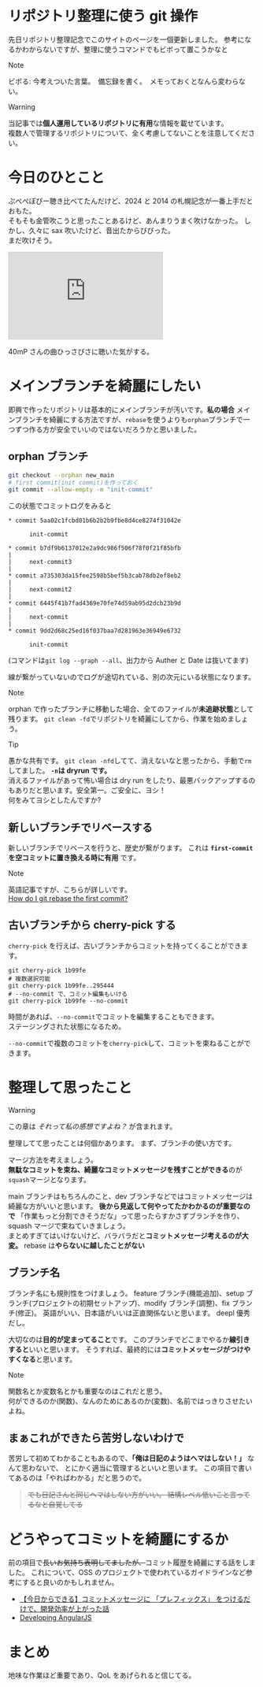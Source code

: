 # リポジトリ整理に使う git 操作

先日リポジトリ整理記念でこのサイトのページを一個更新しました。
参考になるかわからないですが、整理に使うコマンドでもビボって置こうかなと

> [!NOTE]  
> ビボる: 今考えついた言葉。　備忘録を書く。　メモっておくとなんら変わらない。

> [!WARNING]  
> 当記事では**個人運用しているリポジトリに有用**な情報を載せています。  
> 複数人で管理するリポジトリについて、全く考慮してないことを注意してください。

# 今日のひとこと

ぷぺぺぽぴー聴き比べてたんだけど、2024 と 2014 の札幌記念が一番上手だとおもた。  
そもそも金管吹こうと思ったことあるけど、あんまりうまく吹けなかった。 しかし、久々に sax 吹いたけど、音出たからびびった。  
まだ吹けそう。

<iframe width="312" height="176" src="https://ext.nicovideo.jp/thumb/sm45192444" scrolling="no" style="border:solid 1px #ccc;" frameborder="0"><a href="https://www.nicovideo.jp/watch/sm45192444">「リトルシスター」40mP feat.彩澄しゅお,彩澄りりせ</a></iframe>

40mP さんの曲ひっさびさに聴いた気がする。

# メインブランチを綺麗にしたい

即興で作ったリポジトリは基本的にメインブランチが汚いです。**私の場合**
メインブランチを綺麗にする方法ですが、`rebase`を使うよりも`orphan`ブランチで一つずつ作る方が安全でいいのではないだろうかと思いました。

## orphan ブランチ

```sh
git checkout --orphan new_main
# first commit(init commit)を作っておく
git commit --allow-empty -m "init-commit"
```

この状態でコミットログをみると

```
* commit 5aa02c1fcbd01b6b2b2b9fbe8d4ce8274f31042e

      init-commit

* commit b7df9b6137012e2a9dc986f506f78f0f21f85bfb
|
|     next-commit3
|
* commit a735303da15fee2598b5bef5b3cab78db2ef8eb2
|
|     next-commit2
|
* commit 6445f41b7fad4369e70fe74d59ab95d2dcb23b9d
|
|     next-commit
|
* commit 9dd2d68c25ed16f037baa7d281963e36949e6732

      init-commit
```

(コマンドは`git log --graph --all`、出力から Auther と Date は抜いてます)

線が繋がっていないのでログが途切れている、別の次元にいる状態になります。

> [!NOTE]  
> orphan で作ったブランチに移動した場合、全てのファイルが**未追跡状態**として残ります。
> `git clean -fd`でリポジトリを綺麗にしてから、作業を始めましょう。

> [!TIP]  
> 愚かな共有です。 `git clean -nfd`してて、消えないなと思ったから、手動で`rm`してました。 **`-n`は dryrun です。**  
> 消えるファイルがあって怖い場合は dry run をしたり、最悪バックアップするのもありだと思います。安全第一。ご安全に、ヨシ！  
> 何をみてヨシとしたんですか?

## 新しいブランチでリベースする

新しいブランチでリベースを行うと、歴史が繋がります。
これは **`first-commit`を空コミットに置き換える時に有用** です。

> [!NOTE]  
> 英語記事ですが、こちらが詳しいです。  
> [How do I git rebase the first commit?](https://stackoverflow.com/questions/22992543/how-do-i-git-rebase-the-first-commit)

## 古いブランチから cherry-pick する

`cherry-pick` を行えば、古いブランチからコミットを持ってくることができます。

```
git cherry-pick 1b99fe
# 複数選択可能
git cherry-pick 1b99fe..295444
# --no-commit で、コミット編集もいける
git cherry-pick 1b99fe --no-commit
```

時間があれば、`--no-commit`でコミットを編集することもできます。  
ステージングされた状態になるため。

`--no-commit`で複数のコミットを`cherry-pick`して、コミットを束ねることができます。

# 整理して思ったこと

> [!WARNING]  
> この章は _それって私の感想ですよね？_ が含まれます。

整理してて思ったことは何個かあります。 まず、ブランチの使い方です。

マージ方法を考えましょう。  
**無駄なコミットを束ね、綺麗なコミットメッセージを残すことができる**のが`squash`マージとなります。

main ブランチはもちろんのこと、dev ブランチなどではコミットメッセージは綺麗な方がいいと思います。 **後から見返して何やってたかわかるのが重要なので**
「作業もっと分割できそうだな」って思ったらすかさずブランチを作り、squash マージで束ねていきましょう。  
まとめすぎてはいけないけど、バラバラだと**コミットメッセージ考えるのが大変。**
rebase は**やらないに越したことがない**

## ブランチ名

ブランチ名にも規則性をつけましょう。
feature ブランチ(機能追加)、setup ブランチ(プロジェクトの初期セットアップ)、modify ブランチ(調整)、fix ブランチ(修正)。
英語がいい、日本語がいいは正直関係ないと思います。 deepl 優秀だし。

大切なのは**目的が定まってること**です。 このブランチでどこまでやるか**線引きすると**いいと思います。
そうすれば、最終的には**コミットメッセージがつけやすくなる**と思います。

> [!NOTE]  
> 関数名とか変数名とかも重要なのはこれだと思う。  
> 何ができるのか(関数)、なんのためにあるのか(変数)、名前ではっきりさせたいよね。

## まぁこれができたら苦労しないわけで

苦労して初めてわかることもあるので、**「俺は日記のようはヘマはしない！」** なんて思わないで、
とにかく適当に管理するといいと思います。 この項目で書いてあるのは「やればわかる」だと思うので。

> ~~でも日記さんと同じヘマはしない方がいい。 結構レベル低いこと言ってるなと自覚してる~~

# どうやってコミットを綺麗にするか

前の項目で~~長いお気持ち表明してましたが、~~コミット履歴を綺麗にする話をしました。
これについて、OSS のプロジェクトで使われているガイドラインなど参考にすると良いのかもしれません。

- [【今日からできる】コミットメッセージに 「プレフィックス」 をつけるだけで、開発効率が上がった話](https://qiita.com/numanomanu/items/45dd285b286a1f7280ed)
- [Developing AngularJS](https://github.com/angular/angular.js/blob/master/DEVELOPERS.md#type)

# まとめ

地味な作業ほど重要であり、QoL をあげられると信じてる。
